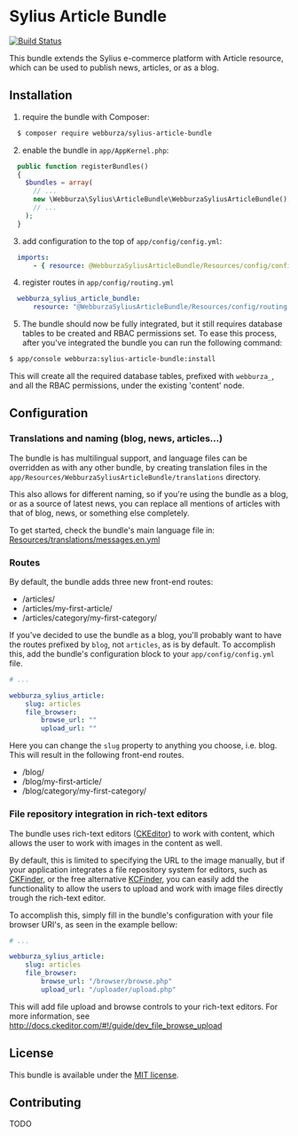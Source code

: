 # Sylius Article Bundle

[![Build Status](https://travis-ci.org/webburza/sylius-article-bundle.svg?branch=master)](https://travis-ci.org/webburza/sylius-article-bundle)

This bundle extends the Sylius e-commerce platform with Article resource, which can be used to publish news, articles, or as a blog.

## Installation

  1. require the bundle with Composer:

  ```bash
    $ composer require webburza/sylius-article-bundle
  ```

  2. enable the bundle in `app/AppKernel.php`:

  ```php
    public function registerBundles()
    {
      $bundles = array(
        // ...
        new \Webburza\Sylius\ArticleBundle\WebburzaSyliusArticleBundle(),
        // ...
      );
    }
  ```

  3. add configuration to the top of `app/config/config.yml`:

  ```yaml
    imports:
        - { resource: @WebburzaSyliusArticleBundle/Resources/config/config.yml }
  ```

  4. register routes in `app/config/routing.yml`

  ```yaml
    webburza_sylius_article_bundle:
        resource: "@WebburzaSyliusArticleBundle/Resources/config/routing.yml"
  ```

  5. The bundle should now be fully integrated, but it still requires
database tables to be created and RBAC permissions set. To ease this
process, after you've integrated the bundle you can run the
following command:

  ```bash
  $ app/console webburza:sylius-article-bundle:install
  ```

  This will create all the required database tables, prefixed with `webburza_`,
and all the RBAC permissions, under the existing 'content' node.

## Configuration

### Translations and naming (blog, news, articles...)

The bundle is has multilingual support, and language files can be
overridden as with any other bundle, by creating translation files in the
`app/Resources/WebburzaSyliusArticleBundle/translations` directory.

This also allows for different naming, so if you're using the bundle as a blog,
or as a source of latest news, you can replace all mentions of articles with
that of blog, news, or something else completely.

To get started, check the bundle's main language file in:
[Resources/translations/messages.en.yml](https://github.com/webburza/sylius-article-bundle/Resources/translations/messages.en.yml)

### Routes

By default, the bundle adds three new front-end routes:

- /articles/
- /articles/my-first-article/
- /articles/category/my-first-category/

If you've decided to use the bundle as a blog, you'll probably want to
have the routes prefixed by `blog`, not `articles`, as is by default.
To accomplish this, add the bundle's configuration block to your
`app/config/config.yml` file.

```yaml
# ...

webburza_sylius_article:
    slug: articles
    file_browser:
        browse_url: ""
        upload_url: ""
```

Here you can change the `slug` property to anything you choose, i.e. blog.
This will result in the following front-end routes.

- /blog/
- /blog/my-first-article/
- /blog/category/my-first-category/

### File repository integration in rich-text editors

The bundle uses rich-text editors ([CKEditor](http://ckeditor.com/)) to work
with content, which allows the user to work with images in the content as well.

By default, this is limited to specifying the URL to the image manually, but
if your application integrates a file repository system for editors, such as
[CKFinder](https://cksource.com/ckfinder), or the free alternative
[KCFinder](http://kcfinder.sunhater.com/), you can easily add the functionality
to allow the users to upload and work with image files directly trough the
rich-text editor.

To accomplish this, simply fill in the bundle's configuration with your file browser
URI's, as seen in the example bellow:

```yaml
# ...

webburza_sylius_article:
    slug: articles
    file_browser:
        browse_url: "/browser/browse.php"
        upload_url: "/uploader/upload.php"
```

This will add file upload and browse controls to your rich-text editors.
For more information, see http://docs.ckeditor.com/#!/guide/dev_file_browse_upload

## License

This bundle is available under the [MIT license](LICENSE).

## Contributing

TODO
